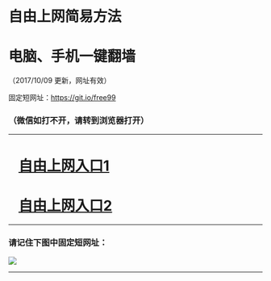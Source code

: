 ﻿# 自由上网简易方法

# 电脑、手机一键翻墙

（2017/10/09 更新，网址有效）

固定短网址：https://git.io/free99

### （微信如打不开，请转到浏览器打开）


***





# &nbsp;&nbsp; <a href="http://ft184231562.fwq-tz-1001.info/fwqtz01.html?t=100900127643 " target="_blank">自由上网入口1</a>
# &nbsp;&nbsp; <a href="http://ft2126111560.fwq-tz-1002.info/fwqtz02.html?t=100900123271 " target="_blank">自由上网入口2</a>
***

### 请记住下图中固定短网址：

<img src="https://s3-us-west-2.amazonaws.com/fwq-1001/yjfq-20170905okok.png" /> 


***

